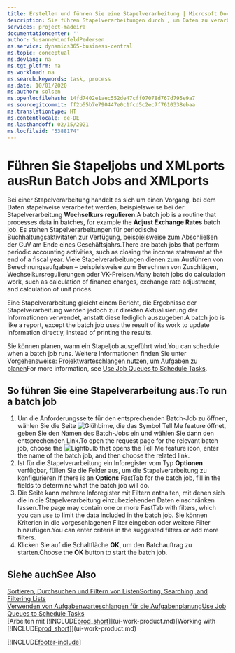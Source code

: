 ```yaml
---
title: Erstellen und führen Sie eine Stapelverarbeitung | Microsoft Docs
description: Sie führen Stapelverarbeitungen durch , um Daten zu verarbeiten und Informationen zu aktualisieren, um periodische Buchhaltungsaktivitäten oder Berechnungen durchzuführen.
services: project-madeira
documentationcenter: ''
author: SusanneWindfeldPedersen
ms.service: dynamics365-business-central
ms.topic: conceptual
ms.devlang: na
ms.tgt_pltfrm: na
ms.workload: na
ms.search.keywords: task, process
ms.date: 10/01/2020
ms.author: solsen
ms.openlocfilehash: 14fd7402e1aec552de47cff07078d767d795e9a7
ms.sourcegitcommit: ff2b55b7e790447e0c1fcd5c2ec7f7610338ebaa
ms.translationtype: HT
ms.contentlocale: de-DE
ms.lasthandoff: 02/15/2021
ms.locfileid: "5388174"
---
```

# <a name="run-batch-jobs-and-xmlports"></a><span data-ttu-id="7f4cf-103">Führen Sie Stapeljobs und XMLports aus</span><span class="sxs-lookup"><span data-stu-id="7f4cf-103">Run Batch Jobs and XMLports</span></span>
<span data-ttu-id="7f4cf-104">Bei einer Stapelverarbeitung handelt es sich um einen Vorgang, bei dem Daten stapelweise verarbeitet werden, beispielsweise bei der Stapelverarbeitung **Wechselkurs regulieren**.</span><span class="sxs-lookup"><span data-stu-id="7f4cf-104">A batch job is a routine that processes data in batches, for example the **Adjust Exchange Rates** batch job.</span></span> <span data-ttu-id="7f4cf-105">Es stehen Stapelverarbeitungen für periodische Buchhaltungsaktivitäten zur Verfügung, beispielsweise zum Abschließen der GuV am Ende eines Geschäftsjahrs.</span><span class="sxs-lookup"><span data-stu-id="7f4cf-105">There are batch jobs that perform periodic accounting activities, such as closing the income statement at the end of a fiscal year.</span></span> <span data-ttu-id="7f4cf-106">Viele Stapelverarbeitungen dienen zum Ausführen von Berechnungsaufgaben – beispielsweise zum Berechnen von Zuschlägen, Wechselkursregulierungen oder VK-Preisen.</span><span class="sxs-lookup"><span data-stu-id="7f4cf-106">Many batch jobs do calculation work, such as calculation of finance charges, exchange rate adjustment, and calculation of unit prices.</span></span>

<span data-ttu-id="7f4cf-107">Eine Stapelverarbeitung gleicht einem Bericht, die Ergebnisse der Stapelverarbeitung werden jedoch zur direkten Aktualisierung der Informationen verwendet, anstatt diese lediglich auszugeben.</span><span class="sxs-lookup"><span data-stu-id="7f4cf-107">A batch job is like a report, except the batch job uses the result of its work to update information directly, instead of printing the results.</span></span>

<span data-ttu-id="7f4cf-108">Sie können planen, wann ein Stapeljob ausgeführt wird.</span><span class="sxs-lookup"><span data-stu-id="7f4cf-108">You can schedule when a batch job runs.</span></span> <span data-ttu-id="7f4cf-109">Weitere Informationen finden Sie unter [Vorgehensweise: Projektwarteschlangen nutzen, um Aufgaben zu planen](admin-job-queues-schedule-tasks.md)</span><span class="sxs-lookup"><span data-stu-id="7f4cf-109">For more information, see [Use Job Queues to Schedule Tasks](admin-job-queues-schedule-tasks.md).</span></span>

## <a name="to-run-a-batch-job"></a><span data-ttu-id="7f4cf-110">So führen Sie eine Stapelverarbeitung aus:</span><span class="sxs-lookup"><span data-stu-id="7f4cf-110">To run a batch job</span></span>
1. <span data-ttu-id="7f4cf-111">Um die Anforderungsseite für den entsprechenden Batch-Job zu öffnen, wählen Sie die Seite ![Glühbirne, die das Symbol Tell Me feature](media/ui-search/search_small.png "Was möchten Sie tun?") öffnet, geben Sie den Namen des Batch-Jobs ein und wählen Sie dann den entsprechenden Link.</span><span class="sxs-lookup"><span data-stu-id="7f4cf-111">To open the request page for the relevant batch job, choose the ![Lightbulb that opens the Tell Me feature](media/ui-search/search_small.png "Tell me what you want to do") icon, enter the name of the batch job, and then choose the related link.</span></span>
2. <span data-ttu-id="7f4cf-112">Ist für die Stapelverarbeitung ein Inforegister vom Typ **Optionen** verfügbar, füllen Sie die Felder aus, um die Stapelverarbeitung zu konfigurieren.</span><span class="sxs-lookup"><span data-stu-id="7f4cf-112">If there is an **Options** FastTab for the batch job, fill in the fields to determine what the batch job will do.</span></span>
3. <span data-ttu-id="7f4cf-113">Die Seite kann mehrere Inforegister mit Filtern enthalten, mit denen sich die in die Stapelverarbeitung einzubeziehenden Daten einschränken lassen.</span><span class="sxs-lookup"><span data-stu-id="7f4cf-113">The page may contain one or more FastTab with filters, which you can use to limit the data included in the batch job.</span></span> <span data-ttu-id="7f4cf-114">Sie können Kriterien in die vorgeschlagenen Filter eingeben oder weitere Filter hinzufügen.</span><span class="sxs-lookup"><span data-stu-id="7f4cf-114">You can enter criteria in the suggested filters or add more filters.</span></span>
4. <span data-ttu-id="7f4cf-115">Klicken Sie auf die Schaltfläche **OK**, um den Batchauftrag zu starten.</span><span class="sxs-lookup"><span data-stu-id="7f4cf-115">Choose the **OK** button to start the batch job.</span></span>

## <a name="see-also"></a><span data-ttu-id="7f4cf-116">Siehe auch</span><span class="sxs-lookup"><span data-stu-id="7f4cf-116">See Also</span></span>
[<span data-ttu-id="7f4cf-117">Sortieren, Durchsuchen und Filtern von Listen</span><span class="sxs-lookup"><span data-stu-id="7f4cf-117">Sorting, Searching, and Filtering Lists</span></span>](ui-enter-criteria-filters.md)  
[<span data-ttu-id="7f4cf-118">Verwenden von Aufgabenwarteschlangen für die Aufgabenplanung</span><span class="sxs-lookup"><span data-stu-id="7f4cf-118">Use Job Queues to Schedule Tasks</span></span>](admin-job-queues-schedule-tasks.md)  
<span data-ttu-id="7f4cf-119">[Arbeiten mit [!INCLUDE[prod_short](includes/prod_short.md)]](ui-work-product.md)</span><span class="sxs-lookup"><span data-stu-id="7f4cf-119">[Working with [!INCLUDE[prod_short](includes/prod_short.md)]](ui-work-product.md)</span></span>


[!INCLUDE[footer-include](includes/footer-banner.md)]